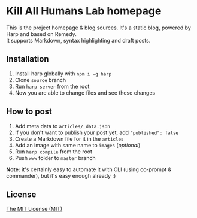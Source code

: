 # Kill All Humans Lab homepage

This is the project homepage & blog sources. It's a static blog, powered by Harp and based on Remedy.  
It supports Markdown, syntax highlighting and draft posts.


## Installation

1. Install harp globally with `npm i -g harp`
2. Clone `source` branch
3. Run `harp server` from the root
4. Now you are able to change files and see these changes

## How to post

1.  Add meta data to `articles/_data.json`
2.  If you don't want to publish your post yet, add `"published": false`
3.  Create a Markdown file for it in the `articles`
4.  Add an image with same name to `images` (*optional*)
5.  Run `harp compile` from the root
6.  Push `www` folder to `master` branch

**Note:** it's certainly easy to automate it with CLI (using co-prompt & commander), but it's easy enough already :)

## License

[The MIT License (MIT)](LICENSE)